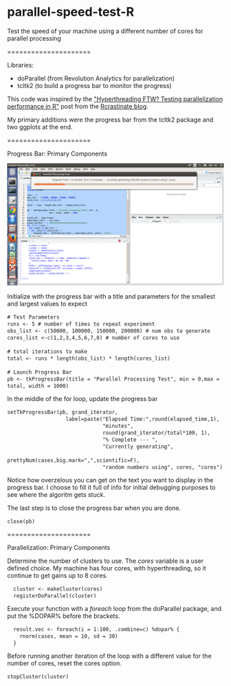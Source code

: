 parallel-speed-test-R
=====================

Test the speed of your machine using a different number of cores for parallel processing

=====================

Libraries:
 - doParallel (from Revolution Analytics for parallelization)
 - tcltk2 (to build a progress bar to monitor the progress)

This code was inspired by the <a href="http://rcrastinate.blogspot.com/2014/03/hyperthreading-ftw-testing.html">"Hyperthreading FTW? Testing parallelization performance in R"</a> post from the <a href="http://rcrastinate.blogspot.com/">Rcrastinate blog</a>.

My primary additions were the progress bar from the tcltk2 package and two ggplots at the end.

=====================

Progress Bar: Primary Components

<img src="http://github.com/benporter/parallel-speed-test-R/blob/master/parallelscreenshot.jpeg.png?raw=true" alt="Progress Bar" title="Progress Bar" />

Initialize with the progress bar with a title and parameters for the smallest and largest values to expect

    # Test Parameters
    runs <- 5 # number of times to repeat experiment
    obs_list <- c(50000, 100000, 150000, 200000) # num obs to generate
    cores_list <-c(1,2,3,4,5,6,7,8) # number of cores to use

    # total iterations to make
    total <- runs * length(obs_list) * length(cores_list)

    # Launch Progress Bar
    pb <- tkProgressBar(title = "Parallel Processing Test", min = 0,max = total, width = 1000)
    
In the middle of the for loop, update the progress bar

    setTkProgressBar(pb, grand_iterator, 
                       label=paste("Elapsed Time:",round(elapsed_time,1),
                                   "minutes",
                                   round(grand_iterator/total*100, 1),
                                   "% Complete --- ",
                                   "Currently generating",
                                   prettyNum(cases,big.mark=",",scientific=F),
                                   "random numbers using", cores, "cores")

Notice how overzelous you can get on the text you want to display in the progress bar.  I choose to fill it full of info for initial debugging purposes to see where the algoritm gets stuck.

The last step is to close the progress bar when you are done.

    close(pb)
    
=====================

Parallelization:  Primary Components

Determine the number of clusters to use.  The <i>cores</i> variable is a user defined choice.  My machine has four cores, with hyperthreading, so it continue to get gains up to 8 cores.

      cluster <- makeCluster(cores)
      registerDoParallel(cluster)
      
Execute your function with a <i>foreach</i> loop from the doParallel package, and put the %DOPAR% before the brackets.

      result.vec <- foreach(i = 1:100, .combine=c) %dopar% {
        rnorm(cases, mean = 10, sd = 30)
      }

Before running another iteration of the loop with a different value for the number of cores, reset the cores option.

    stopCluster(cluster)
